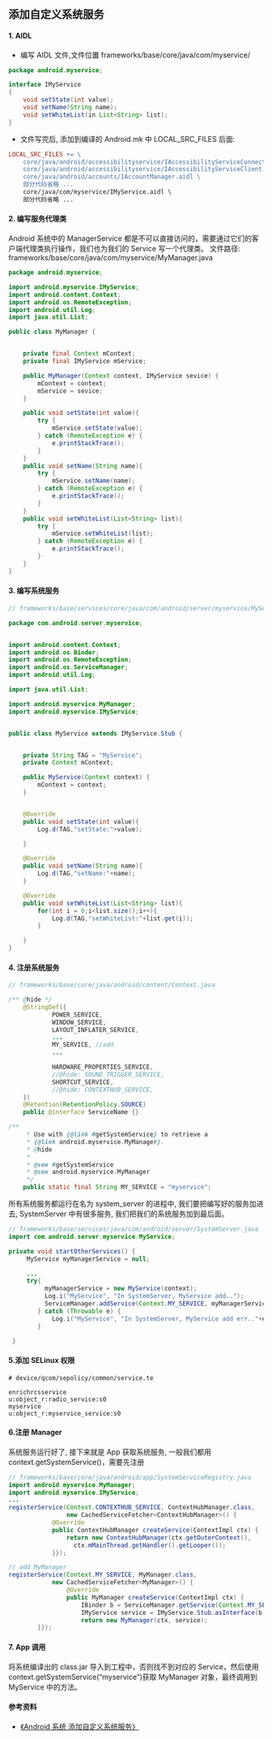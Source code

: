 ## 添加自定义系统服务

#### 1. AIDL

- 编写 AIDL 文件,文件位置 frameworks/base/core/java/com/myservice/

```java
package android.myservice;

interface IMyService
{
	void setState(int value);
	void setName(String name);
	void setWhiteList(in List<String> list);
}
```

- 文件写完后, 添加到编译的 Android.mk 中 LOCAL_SRC_FILES 后面:

```makefile
LOCAL_SRC_FILES += \
    core/java/android/accessibilityservice/IAccessibilityServiceConnection.aidl \
	core/java/android/accessibilityservice/IAccessibilityServiceClient.aidl \
	core/java/android/accounts/IAccountManager.aidl \
    部分代码省略 ...
    core/java/com/myservice/IMyService.aidl \
    部分代码省略 ...
```

#### 2. 编写服务代理类

Android 系统中的 ManagerService 都是不可以直接访问的，需要通过它们的客户端代理类执行操作，我们也为我们的 Service 写一个代理类。
文件路径: frameworks/base/core/java/com/myservice/MyManager.java

```java
package android.myservice;

import android.myservice.IMyService;
import android.content.Context;
import android.os.RemoteException;
import android.util.Log;
import java.util.List;

public class MyManager {


    private final Context mContext;
    private final IMyService mService;

    public MyManager(Context context, IMyService sevice) {
        mContext = context;
        mService = sevice;
    }

    public void setState(int value){
        try {
            mService.setState(value);
        } catch (RemoteException e) {
            e.printStackTrace();
        }
    }
	public void setName(String name){
        try {
            mService.setName(name);
        } catch (RemoteException e) {
            e.printStackTrace();
        }
    }
	public void setWhiteList(List<String> list){
        try {
            mService.setWhiteList(list);
        } catch (RemoteException e) {
            e.printStackTrace();
        }
    }
}
```

#### 3. 编写系统服务

```java
// frameworks/base/services/core/java/com/android/server/myservice/MyService.java

package com.android.server.myservice;


import android.content.Context;
import android.os.Binder;
import android.os.RemoteException;
import android.os.ServiceManager;
import android.util.Log;

import java.util.List;

import android.myservice.MyManager;
import android.myservice.IMyService;


public class MyService extends IMyService.Stub {


    private String TAG = "MyService";
    private Context mContext;

    public MyService(Context context) {
        mContext = context;
    }


    @Override
    public void setState(int value){
        Log.d(TAG,"setState:"+value);

    }

    @Override
	public void setName(String name){
        Log.d(TAG,"setName:"+name);
    }

    @Override
	public void setWhiteList(List<String> list){
        for(int i = 0;i<list.size();i++){
            Log.d(TAG,"setWhiteList:"+list.get(i));
        }

    }
}
```

#### 4. 注册系统服务

```java
// frameworks/base/core/java/android/content/Context.java

/** @hide */
    @StringDef({
            POWER_SERVICE,
            WINDOW_SERVICE,
            LAYOUT_INFLATER_SERVICE,
            ...
            MY_SERVICE, //add
            ...

            HARDWARE_PROPERTIES_SERVICE,
            //@hide: SOUND_TRIGGER_SERVICE,
            SHORTCUT_SERVICE,
            //@hide: CONTEXTHUB_SERVICE,
    })
    @Retention(RetentionPolicy.SOURCE)
    public @interface ServiceName {}

/**
     * Use with {@link #getSystemService} to retrieve a
     * {@link android.myservice.MyManager}.
     * @hide
     *
     * @see #getSystemService
     * @see android.myservice.MyManager
     */
    public static final String MY_SERVICE = "myservice";
```

所有系统服务都运行在名为 system_server 的进程中, 我们要把编写好的服务加进去, SystemServer 中有很多服务, 我们把我们的系统服务加到最后面。

```java
// frameworks/base/services/java/com/android/server/SystemServer.java
import com.android.server.myservice.MyService;

private void startOtherServices() {
     MyService myManagerService = null;

     ...
     try{
          myManagerService = new MyService(context);
		  Log.i("MyService", "In SystemServer, MyService add..");
		  ServiceManager.addService(Context.MY_SERVICE, myManagerService);
		} catch (Throwable e) {
			Log.i("MyService", "In SystemServer, MyService add err.."+e);
		}

 }
```

#### 5.添加 SELinux 权限

```text
# device/qcom/sepolicy/common/service.te

enrichrcsservice                               u:object_r:radio_service:s0
myservice           			               u:object_r:myservice_service:s0
```

#### 6.注册 Manager

系统服务运行好了, 接下来就是 App 获取系统服务, 一般我们都用 context.getSystemService()，需要先注册

```java
// frameworks/base/core/java/android/app/SystemServiceRegistry.java
import android.myservice.MyManager;
import android.myservice.IMyService;
...
registerService(Context.CONTEXTHUB_SERVICE, ContextHubManager.class,
                new CachedServiceFetcher<ContextHubManager>() {
            @Override
            public ContextHubManager createService(ContextImpl ctx) {
                return new ContextHubManager(ctx.getOuterContext(),
                  ctx.mMainThread.getHandler().getLooper());
            }});

// add MyManager
registerService(Context.MY_SERVICE, MyManager.class,
			new CachedServiceFetcher<MyManager>() {
				@Override
				public MyManager createService(ContextImpl ctx) {
					IBinder b = ServiceManager.getService(Context.MY_SERVICE);
					IMyService service = IMyService.Stub.asInterface(b);
					return new MyManager(ctx, service);
		}});
```

#### 7. App 调用

将系统编译出的 class.jar 导入到工程中，否则找不到对应的 Service，然后使用 context.getSystemService(“myservice”)获取 MyManager 对象，最终调用到 MyService 中的方法。

#### 参考资料

- [《Android 系统 添加自定义系统服务》](https://david1840.github.io/2020/08/07/Android-%E6%B7%BB%E5%8A%A0%E8%87%AA%E5%AE%9A%E4%B9%89%E7%B3%BB%E7%BB%9F%E6%9C%8D%E5%8A%A1/)
